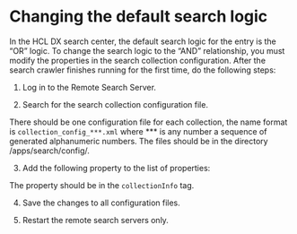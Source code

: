 # Changing the default search logic

In the HCL DX search center, the default search logic for the entry is the “OR” logic. To change the search logic to the “AND” relationship, you must modify the properties in the search collection configuration. After the search crawler finishes running for the first time, do the following steps:

1. Log in to the Remote Search Server.

2. Search for the search collection configuration file. 

There should be one configuration file for each collection, the name format is `collection_config_***.xml` where *** is any number a sequence of generated alphanumeric numbers. The files should be in the directory /apps/search/config/.

3. Add the following property to the list of properties:

    <property name="DEFAULT_SEARCH_OPERATOR" value="and"/>

The property should be in the `collectionInfo` tag.

4. Save the changes to all configuration files.

5. Restart the remote search servers only.
